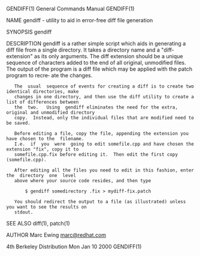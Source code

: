 GENDIFF(1)                              General Commands Manual                             GENDIFF(1)

NAME
       gendiff - utility to aid in error-free diff file generation

SYNOPSIS
       gendiff <directory> <diff-extension>

DESCRIPTION
       gendiff is a rather simple script which aids in generating a diff file from a single directory.
       It takes a directory name and a "diff-extension" as its only  arguments.   The  diff  extension
       should  be  a unique sequence of characters added to the end of all original, unmodified files.
       The output of the program is a diff file which may be applied with the patch program to  recre‐
       ate the changes.

       The  usual  sequence of events for creating a diff is to create two identical directories, make
       changes in one directory, and then use the diff utility to create a list of differences between
       the  two.   Using  gendiff eliminates the need for the extra, original and unmodified directory
       copy.  Instead, only the individual files that are modified need to be saved.

       Before editing a file, copy the file, appending the extension you have chosen to the  filename.
       I.e.  if  you  were  going to edit somefile.cpp and have chosen the extension "fix", copy it to
       somefile.cpp.fix before editing it.  Then edit the first copy (somefile.cpp).

       After editing all the files you need to edit in this fashion, enter  the  directory  one  level
       above where your source code resides, and then type

           $ gendiff somedirectory .fix > mydiff-fix.patch

       You should redirect the output to a file (as illustrated) unless you want to see the results on
       stdout.

SEE ALSO
       diff(1), patch(1)

AUTHOR
       Marc Ewing <marc@redhat.com>

4th Berkeley Distribution                   Mon Jan 10 2000                                 GENDIFF(1)
